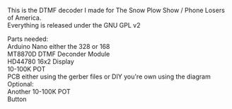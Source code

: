 This is the DTMF decoder I made for The Snow Plow Show / Phone Losers of America.<br>
Everything is released under the GNU GPL v2<p>

Parts needed:<br>
  Arduino Nano either the 328 or 168<br>
  MT8870D DTMF Deconder Module<br>
  HD44780 16x2 Display<br>
  10-100K POT<br>
  PCB either using the gerber files or DIY you're own using the diagram<br>
  Optional:<br>
    Another 10-100K POT<br>
    Button<br>
